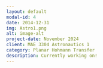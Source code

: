 ```yaml
---
layout: default
modal-id: 4
date: 2014-12-31
img: Astro1.png
alt: image-alt
project-date: November 2024
client: MAE 3304 Astronautics 1
category: Planar Hohmann Transfer
description: Currently working on!
---
```


